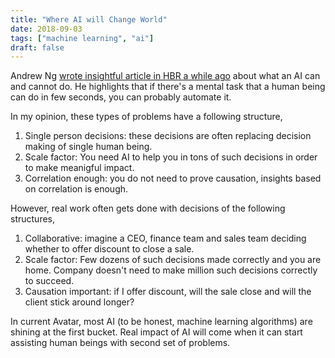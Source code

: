 ```yaml
---
title: "Where AI will Change World"
date: 2018-09-03
tags: ["machine learning", "ai"]
draft: false
---
```


Andrew Ng [wrote insightful article in HBR a while ago](https://hbr.org/2016/11/what-artificial-intelligence-can-and-cant-do-right-now) about
what an AI can and cannot do. He highlights that if there's a mental task that a human being can do in few seconds, you can probably automate
it.

In my opinion, these types of problems have a following structure,

  1. Single person decisions: these decisions are often replacing decision making of single human being.
  2. Scale factor: You need AI to help you in tons of such decisions in order to make meanigful impact.
  3. Correlation enough: you do not need to prove causation, insights based on correlation is enough.

However, real work often gets done with decisions of the following structures,

  1. Collaborative: imagine a CEO, finance team and sales team deciding whether to offer discount to close a sale.
  2. Scale factor: Few dozens of such decisions made correctly and you are home. Company doesn't need to make million
     such decisions correctly to succeed.
  2. Causation important: if I offer discount, will the sale close and will the client stick around longer?

In current Avatar, most AI (to be honest, machine learning algorithms) are shining at the first bucket. Real impact of AI will come when
it can start assisting human beings with second set of problems.


